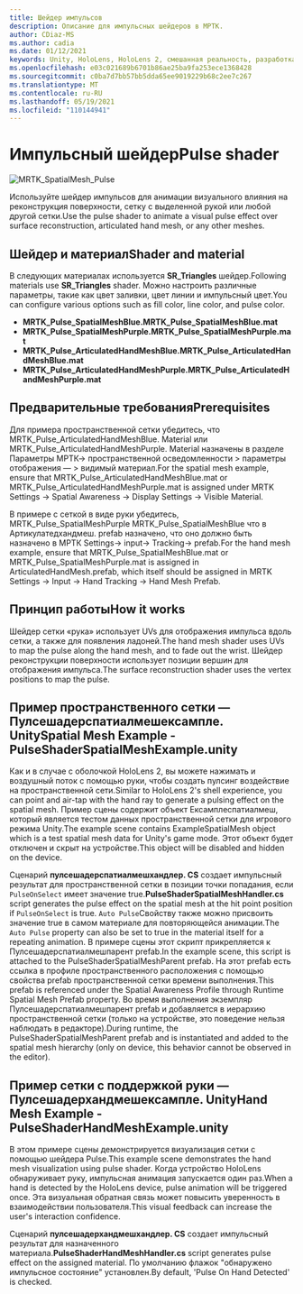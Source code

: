 ```yaml
---
title: Шейдер импульсов
description: Описание для импульсных шейдеров в МРТК.
author: CDiaz-MS
ms.author: cadia
ms.date: 01/12/2021
keywords: Unity, HoloLens, HoloLens 2, смешанная реальность, разработка, MRTK
ms.openlocfilehash: e03c021689b6701b86ae25ba9fa253ece1368428
ms.sourcegitcommit: c0ba7d7bb57bb5dda65ee9019229b68c2ee7c267
ms.translationtype: MT
ms.contentlocale: ru-RU
ms.lasthandoff: 05/19/2021
ms.locfileid: "110144941"
---
```

# <a name="pulse-shader"></a><span data-ttu-id="8b84b-104">Импульсный шейдер</span><span class="sxs-lookup"><span data-stu-id="8b84b-104">Pulse shader</span></span>

![MRTK_SpatialMesh_Pulse](https://user-images.githubusercontent.com/13754172/68261851-3489e200-fff6-11e9-9f6c-5574a7dd8db7.gif)

<span data-ttu-id="8b84b-106">Используйте шейдер импульсов для анимации визуального влияния на реконструкция поверхности, сетку с выделенной рукой или любой другой сетки.</span><span class="sxs-lookup"><span data-stu-id="8b84b-106">Use the pulse shader to animate a visual pulse effect over surface reconstruction, articulated hand mesh, or any other meshes.</span></span>

## <a name="shader-and-material"></a><span data-ttu-id="8b84b-107">Шейдер и материал</span><span class="sxs-lookup"><span data-stu-id="8b84b-107">Shader and material</span></span>

<span data-ttu-id="8b84b-108">В следующих материалах используется **SR_Triangles** шейдер.</span><span class="sxs-lookup"><span data-stu-id="8b84b-108">Following materials use **SR_Triangles** shader.</span></span> <span data-ttu-id="8b84b-109">Можно настроить различные параметры, такие как цвет заливки, цвет линии и импульсный цвет.</span><span class="sxs-lookup"><span data-stu-id="8b84b-109">You can configure various options such as fill color, line color, and pulse color.</span></span>

- <span data-ttu-id="8b84b-110">**MRTK_Pulse_SpatialMeshBlue.**</span><span class="sxs-lookup"><span data-stu-id="8b84b-110">**MRTK_Pulse_SpatialMeshBlue.mat**</span></span> 
- <span data-ttu-id="8b84b-111">**MRTK_Pulse_SpatialMeshPurple.**</span><span class="sxs-lookup"><span data-stu-id="8b84b-111">**MRTK_Pulse_SpatialMeshPurple.mat**</span></span> 
- <span data-ttu-id="8b84b-112">**MRTK_Pulse_ArticulatedHandMeshBlue.**</span><span class="sxs-lookup"><span data-stu-id="8b84b-112">**MRTK_Pulse_ArticulatedHandMeshBlue.mat**</span></span> 
- <span data-ttu-id="8b84b-113">**MRTK_Pulse_ArticulatedHandMeshPurple.**</span><span class="sxs-lookup"><span data-stu-id="8b84b-113">**MRTK_Pulse_ArticulatedHandMeshPurple.mat**</span></span> 

## <a name="prerequisites"></a><span data-ttu-id="8b84b-114">Предварительные требования</span><span class="sxs-lookup"><span data-stu-id="8b84b-114">Prerequisites</span></span>

<span data-ttu-id="8b84b-115">Для примера пространственной сетки убедитесь, что MRTK_Pulse_ArticulatedHandMeshBlue. Material или MRTK_Pulse_ArticulatedHandMeshPurple. Material назначены в разделе Параметры МРТК-> пространственной осведомленности > параметры отображения — > видимый материал.</span><span class="sxs-lookup"><span data-stu-id="8b84b-115">For the spatial mesh example, ensure that MRTK_Pulse_ArticulatedHandMeshBlue.mat or MRTK_Pulse_ArticulatedHandMeshPurple.mat is assigned under MRTK Settings -> Spatial Awareness -> Display Settings -> Visible Material.</span></span>

<span data-ttu-id="8b84b-116">В примере с сеткой в виде руки убедитесь, MRTK_Pulse_SpatialMeshPurple MRTK_Pulse_SpatialMeshBlue что в Артикулатедхандмеш. prefab назначено, что оно должно быть назначено в МРТК Settings-> input-> Tracking-> prefab.</span><span class="sxs-lookup"><span data-stu-id="8b84b-116">For the hand mesh example, ensure that MRTK_Pulse_SpatialMeshBlue.mat or MRTK_Pulse_SpatialMeshPurple.mat is assigned in ArticulatedHandMesh.prefab, which itself should be assigned in MRTK Settings -> Input -> Hand Tracking -> Hand Mesh Prefab.</span></span>

## <a name="how-it-works"></a><span data-ttu-id="8b84b-117">Принцип работы</span><span class="sxs-lookup"><span data-stu-id="8b84b-117">How it works</span></span>

<span data-ttu-id="8b84b-118">Шейдер сетки «рука» использует UVs для отображения импульса вдоль сетки, а также для появления ладоней.</span><span class="sxs-lookup"><span data-stu-id="8b84b-118">The hand mesh shader uses UVs to map the pulse along the hand mesh, and to fade out the wrist.</span></span> <span data-ttu-id="8b84b-119">Шейдер реконструкции поверхности использует позиции вершин для отображения импульса.</span><span class="sxs-lookup"><span data-stu-id="8b84b-119">The surface reconstruction shader uses the vertex positions to map the pulse.</span></span>

## <a name="spatial-mesh-example---pulseshaderspatialmeshexampleunity"></a><span data-ttu-id="8b84b-120">Пример пространственного сетки — Пулсешадерспатиалмешексампле. Unity</span><span class="sxs-lookup"><span data-stu-id="8b84b-120">Spatial Mesh Example - PulseShaderSpatialMeshExample.unity</span></span>

<span data-ttu-id="8b84b-121">Как и в случае с оболочкой HoloLens 2, вы можете нажимать и воздушный поток с помощью руки, чтобы создать пулсинг воздействие на пространственной сети.</span><span class="sxs-lookup"><span data-stu-id="8b84b-121">Similar to HoloLens 2's shell experience, you can point and air-tap with the hand ray to generate a pulsing effect on the spatial mesh.</span></span> <span data-ttu-id="8b84b-122">Пример сцены содержит объект Ексамплеспатиалмеш, который является тестом данных пространственной сетки для игрового режима Unity.</span><span class="sxs-lookup"><span data-stu-id="8b84b-122">The example scene contains ExampleSpatialMesh object which is a test spatial mesh data for Unity's game mode.</span></span> <span data-ttu-id="8b84b-123">Этот объект будет отключен и скрыт на устройстве.</span><span class="sxs-lookup"><span data-stu-id="8b84b-123">This object will be disabled and hidden on the device.</span></span>

<span data-ttu-id="8b84b-124">Сценарий **пулсешадерспатиалмешхандлер. CS** создает импульсный результат для пространственной сетки в позиции точки попадания, если `PulseOnSelect` имеет значение true.</span><span class="sxs-lookup"><span data-stu-id="8b84b-124">**PulseShaderSpatialMeshHandler.cs** script generates the pulse effect on the spatial mesh at the hit point position if `PulseOnSelect` is true.</span></span> <span data-ttu-id="8b84b-125">`Auto Pulse`Свойству также можно присвоить значение true в самом материале для повторяющейся анимации.</span><span class="sxs-lookup"><span data-stu-id="8b84b-125">The  `Auto Pulse` property can also be set to true in the material itself for a repeating animation.</span></span>  <span data-ttu-id="8b84b-126">В примере сцены этот скрипт прикрепляется к Пулсешадерспатиалмешпарент prefab.</span><span class="sxs-lookup"><span data-stu-id="8b84b-126">In the example scene, this script is attached to the PulseShaderSpatialMeshParent prefab.</span></span>  <span data-ttu-id="8b84b-127">На этот prefab есть ссылка в профиле пространственного расположения с помощью свойства prefab пространственной сетки времени выполнения.</span><span class="sxs-lookup"><span data-stu-id="8b84b-127">This prefab is referenced under the Spatial Awareness Profile through Runtime Spatial Mesh Prefab property.</span></span> <span data-ttu-id="8b84b-128">Во время выполнения экземпляр Пулсешадерспатиалмешпарент prefab и добавляется в иерархию пространственной сетки (только на устройстве, это поведение нельзя наблюдать в редакторе).</span><span class="sxs-lookup"><span data-stu-id="8b84b-128">During runtime, the PulseShaderSpatialMeshParent prefab and is instantiated and added to the spatial mesh hierarchy (only on device, this behavior cannot be observed in the editor).</span></span>

## <a name="hand-mesh-example---pulseshaderhandmeshexampleunity"></a><span data-ttu-id="8b84b-129">Пример сетки с поддержкой руки — Пулсешадерхандмешексампле. Unity</span><span class="sxs-lookup"><span data-stu-id="8b84b-129">Hand Mesh Example - PulseShaderHandMeshExample.unity</span></span>

<span data-ttu-id="8b84b-130">В этом примере сцены демонстрируется визуализация сетки с помощью шейдера Pulse.</span><span class="sxs-lookup"><span data-stu-id="8b84b-130">This example scene demonstrates the hand mesh visualization using pulse shader.</span></span> <span data-ttu-id="8b84b-131">Когда устройство HoloLens обнаруживает руку, импульсная анимация запускается один раз.</span><span class="sxs-lookup"><span data-stu-id="8b84b-131">When a hand is detected by the HoloLens device, pulse animation will be triggered once.</span></span> <span data-ttu-id="8b84b-132">Эта визуальная обратная связь может повысить уверенность в взаимодействии пользователя.</span><span class="sxs-lookup"><span data-stu-id="8b84b-132">This visual feedback can increase the user's interaction confidence.</span></span> 

<span data-ttu-id="8b84b-133">Сценарий **пулсешадерхандмешхандлер. CS** создает импульсный результат для назначенного материала.</span><span class="sxs-lookup"><span data-stu-id="8b84b-133">**PulseShaderHandMeshHandler.cs** script generates pulse effect on the assigned material.</span></span> <span data-ttu-id="8b84b-134">По умолчанию флажок "обнаружено импульсное состояние" установлен.</span><span class="sxs-lookup"><span data-stu-id="8b84b-134">By default, 'Pulse On Hand Detected' is checked.</span></span>
